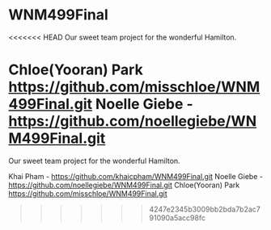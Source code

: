 # WNM499Final
<<<<<<< HEAD
Our sweet team project for the wonderful Hamilton. 

Chloe(Yooran) Park https://github.com/misschloe/WNM499Final.git
Noelle Giebe - https://github.com/noellegiebe/WNM499Final.git
=======
Our sweet team project for the wonderful Hamilton.

Khai Pham - https://github.com/khaicpham/WNM499Final.git
Noelle Giebe - https://github.com/noellegiebe/WNM499Final.git
Chloe(Yooran) Park https://github.com/misschloe/WNM499Final.git
>>>>>>> 4247e2345b3009bb2bda7b2ac791090a5acc98fc
